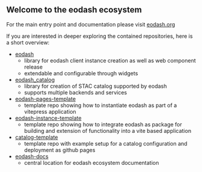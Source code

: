 ## Welcome to the eodash ecosystem

For the main entry point and documentation please visit [eodash.org](https://eodash.org)

If you are interested in deeper exploring the contained repositories, here is a short overview:

* [eodash](https://github.com/eodash/eodash)
  - library for eodash client instance creation as well as web component release
  - extendable and configurable through widgets
* [eodash_catalog](https://github.com/eodash/eodash_catalog)
  - library for creation of STAC catalog supported by eodash
  - supports multiple backends and services
* [eodash-pages-template](https://github.com/eodash/eodash-pages-template)
  - template repo showing how to instantiate eodash as part of a vitepress application
* [eodash-instance-template](https://github.com/eodash/eodash-instance-template)
  - template repo showing how to integrate eodash as package for building and extension of functionality into a vite based application
* [catalog-template](https://github.com/eodash/catalog-template)
  - template repo with example setup for a catalog configuration and deployment as github pages
* [eodash-docs](https://github.com/eodash/eodash-docs)
  - central location for eodash ecosystem documentation
